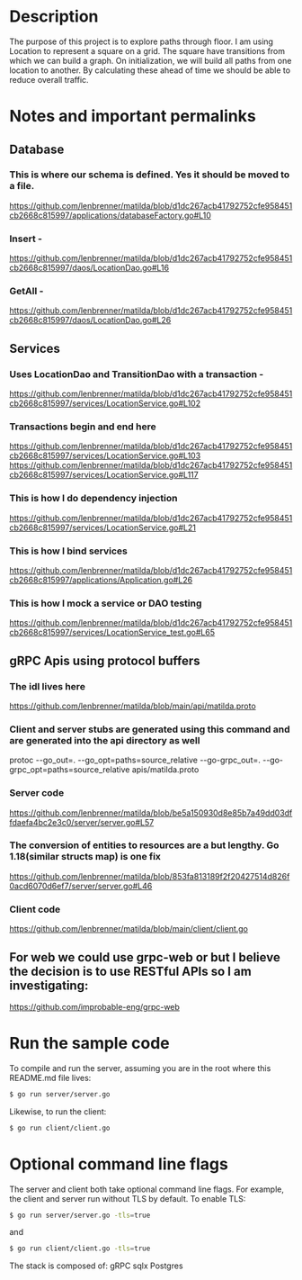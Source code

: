 # Description
The purpose of this project is to explore paths through floor. I am using
Location to represent a square on a grid. The square have transitions from
which we can build a graph. On initialization, we will build all paths from
one location to another. By calculating these ahead of time we should be able
to reduce overall traffic.

# Notes and important permalinks

## Database

### This is where our schema is defined. Yes it should be moved to a file.
https://github.com/lenbrenner/matilda/blob/d1dc267acb41792752cfe958451cb2668c815997/applications/databaseFactory.go#L10

### Insert - 
https://github.com/lenbrenner/matilda/blob/d1dc267acb41792752cfe958451cb2668c815997/daos/LocationDao.go#L16

### GetAll -
https://github.com/lenbrenner/matilda/blob/d1dc267acb41792752cfe958451cb2668c815997/daos/LocationDao.go#L26

## Services

### Uses LocationDao and TransitionDao with a transaction -
https://github.com/lenbrenner/matilda/blob/d1dc267acb41792752cfe958451cb2668c815997/services/LocationService.go#L102

### Transactions begin and end here
https://github.com/lenbrenner/matilda/blob/d1dc267acb41792752cfe958451cb2668c815997/services/LocationService.go#L103
https://github.com/lenbrenner/matilda/blob/d1dc267acb41792752cfe958451cb2668c815997/services/LocationService.go#L117

### This is how I do dependency injection
https://github.com/lenbrenner/matilda/blob/d1dc267acb41792752cfe958451cb2668c815997/services/LocationService.go#L21

### This is how I bind services
https://github.com/lenbrenner/matilda/blob/d1dc267acb41792752cfe958451cb2668c815997/applications/Application.go#L26

### This is how I mock a service or DAO testing
https://github.com/lenbrenner/matilda/blob/d1dc267acb41792752cfe958451cb2668c815997/services/LocationService_test.go#L65

## gRPC Apis using protocol buffers

### The idl lives here
https://github.com/lenbrenner/matilda/blob/main/api/matilda.proto

### Client and server stubs are generated using this command and are generated into the api directory as well
protoc --go_out=. --go_opt=paths=source_relative --go-grpc_out=. --go-grpc_opt=paths=source_relative apis/matilda.proto

### Server code 
https://github.com/lenbrenner/matilda/blob/be5a150930d8e85b7a49dd03dffdaefa4bc2e3c0/server/server.go#L57

### The conversion of entities to resources are a but lengthy. Go 1.18(similar structs map) is one fix
https://github.com/lenbrenner/matilda/blob/853fa813189f2f20427514d826f0acd6070d6ef7/server/server.go#L46

### Client code
https://github.com/lenbrenner/matilda/blob/main/client/client.go

## For web we could use grpc-web or but I believe the decision is to use RESTful APIs so I am investigating:
https://github.com/improbable-eng/grpc-web

# Run the sample code
To compile and run the server, assuming you are in the root where this README.md
file lives:

```sh
$ go run server/server.go
```

Likewise, to run the client:

```sh
$ go run client/client.go
```

# Optional command line flags
The server and client both take optional command line flags. For example, the
client and server run without TLS by default. To enable TLS:

```sh
$ go run server/server.go -tls=true
```

and

```sh
$ go run client/client.go -tls=true
```
                              
The stack is composed of:
    gRPC
    sqlx
    Postgres
